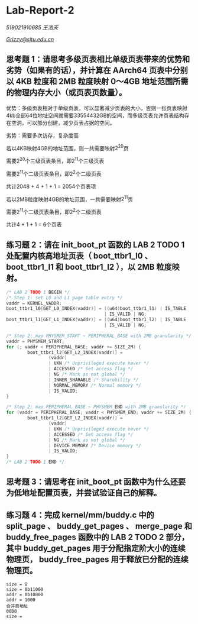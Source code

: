 # Lab-Report-2

*519021910685 王浩天*

*Grizzy@sjtu.edu.cn*

## 思考题 1：请思考多级⻚表相⽐单级⻚表带来的优势和劣势（如果有的话），并计算在 AArch64 ⻚表中分别以 4KB 粒度和 2MB 粒度映射 0～4GB 地址范围所需的物理内存⼤⼩（或⻚表⻚数量）。

优势：多级页表相对于单级页表，可以显著减少页表的大小，否则一张页表映射4kb全部64位地址空间就需要33554432GB的空间，而多级页表允许页表结构存在空洞，可以部分创建，减少页表占据的空间。

劣势：需要多次访存，复杂度高



若以4KB映射4GB的地址范围，则一共需要映射$2^{20}$页

需要$2^{20}$个三级页表条目，即$2^{11}$个三级页表

需要$2^{11}$个二级页表条目，即$2^2$个二级页表

共计2048 + 4 + 1 + 1 = 2054个页表项



若以2MB粒度映射4GB的地址范围，一共需要映射$2^{11}$页

需要$2^{11}$个二级页表条目，即$2^2$个二级页表

共计4 + 1 + 1 = 6个页表



## 练习题 2：请在 init_boot_pt 函数的 LAB 2 TODO 1 处配置内核⾼地址⻚表（ boot_ttbr1_l0 、 boot_ttbr1_l1 和 boot_ttbr1_l2 ），以 2MB 粒度映射。

```c
/* LAB 2 TODO 1 BEGIN */
/* Step 1: set L0 and L1 page table entry */
vaddr = KERNEL_VADDR;
boot_ttbr1_l0[GET_L0_INDEX(vaddr)] = ((u64)boot_ttbr1_l1) | IS_TABLE
                                     | IS_VALID | NG;
boot_ttbr1_l1[GET_L1_INDEX(vaddr)] = ((u64)boot_ttbr1_l2) | IS_TABLE
                                     | IS_VALID | NG;

/* Step 2: map PHYSMEM_START ~ PERIPHERAL_BASE with 2MB granularity */
vaddr = PHYSMEM_START;
for (; vaddr < PERIPHERAL_BASE; vaddr += SIZE_2M) {
        boot_ttbr1_l2[GET_L2_INDEX(vaddr)] =
                (vaddr)
                | UXN /* Unprivileged execute never */
                | ACCESSED /* Set access flag */
                | NG /* Mark as not global */
                | INNER_SHARABLE /* Sharebility */
                | NORMAL_MEMORY /* Normal memory */
                | IS_VALID;
}

/* Step 2: map PERIPHERAL_BASE ~ PHYSMEM_END with 2MB granularity */
for (vaddr = PERIPHERAL_BASE; vaddr < PHYSMEM_END; vaddr += SIZE_2M) {
        boot_ttbr1_l2[GET_L2_INDEX(vaddr)] =
                (vaddr)
                | UXN /* Unprivileged execute never */
                | ACCESSED /* Set access flag */
                | NG /* Mark as not global */
                | DEVICE_MEMORY /* Device memory */
                | IS_VALID;
}
/* LAB 2 TODO 1 END */
```



## 思考题 3：请思考在 init_boot_pt 函数中为什么还要为低地址配置⻚表，并尝试验证⾃⼰的解释。

## 练习题 4：完成 kernel/mm/buddy.c 中的 split_page 、 buddy_get_pages 、 merge_page 和buddy_free_pages 函数中的 LAB 2 TODO 2 部分，其中 buddy_get_pages ⽤于分配指定阶⼤⼩的连续物理⻚， buddy_free_pages ⽤于释放已分配的连续物理⻚。

```
size = 8
size = 0b11000
addr = 0b10000
addr = 1000
合并首地址
0000
size = 
```

